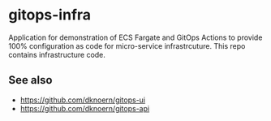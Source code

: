 # gitops-infra

Application for demonstration of ECS Fargate and GitOps Actions 
to provide 100% configuration as code for micro-service infrastrcuture. This repo contains infrastructure code.  

## See also 

- https://github.com/dknoern/gitops-ui
- https://github.com/dknoern/gitops-api

